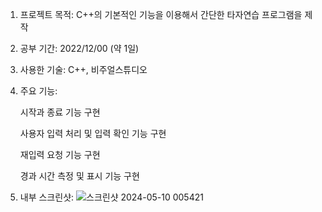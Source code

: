 1. 프로젝트 목적: C++의 기본적인 기능을 이용해서 간단한 타자연습 프로그램을 제작


2. 공부 기간: 2022/12/00 (약 1일)


3. 사용한 기술: C++, 비주얼스튜디오


4. 주요 기능:


    시작과 종료 기능 구현


    사용자 입력 처리 및 입력 확인 기능 구현
   

    재입력 요청 기능 구현


    경과 시간 측정 및 표시 기능 구현


6. 내부 스크린샷:
![스크린샷 2024-05-10 005421](https://github.com/subtle852/CPP_TypingPractice/assets/125884023/bb73146e-71c3-43a7-849d-c2ad04b45b9a)
